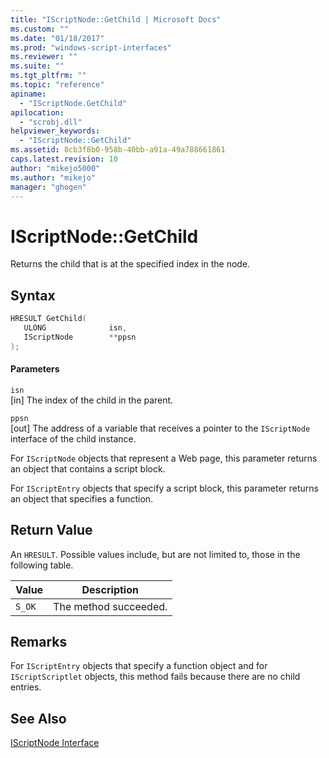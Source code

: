 ```yaml
---
title: "IScriptNode::GetChild | Microsoft Docs"
ms.custom: ""
ms.date: "01/18/2017"
ms.prod: "windows-script-interfaces"
ms.reviewer: ""
ms.suite: ""
ms.tgt_pltfrm: ""
ms.topic: "reference"
apiname: 
  - "IScriptNode.GetChild"
apilocation: 
  - "scrobj.dll"
helpviewer_keywords: 
  - "IScriptNode::GetChild"
ms.assetid: 8cb3f8b0-958b-40bb-a91a-49a788661861
caps.latest.revision: 10
author: "mikejo5000"
ms.author: "mikejo"
manager: "ghogen"
---
```

# IScriptNode::GetChild
Returns the child that is at the specified index in the node.  
  
## Syntax  
  
```cpp
HRESULT GetChild(  
   ULONG              isn,  
   IScriptNode        **ppsn  
);  
```  
  
#### Parameters  
 `isn`  
 [in] The index of the child in the parent.  
  
 `ppsn`  
 [out] The address of a variable that receives a pointer to the `IScriptNode` interface of the child instance.  
  
 For `IScriptNode` objects that represent a Web page, this parameter returns an object that contains a script block.  
  
 For `IScriptEntry` objects that specify a script block, this parameter returns an object that specifies a function.  
  
## Return Value  
 An `HRESULT`. Possible values include, but are not limited to, those in the following table.  
  
|Value|Description|  
|-----------|-----------------|  
|`S_OK`|The method succeeded.|  
  
## Remarks  
 For `IScriptEntry` objects that specify a function object and for `IScriptScriptlet` objects, this method fails because there are no child entries.  
  
## See Also  
 [IScriptNode Interface](../../winscript/reference/iscriptnode-interface.md)